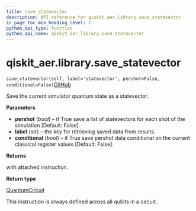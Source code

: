 ```yaml
---
title: save_statevector
description: API reference for qiskit_aer.library.save_statevector
in_page_toc_min_heading_level: 1
python_api_type: function
python_api_name: qiskit_aer.library.save_statevector
---
```


# qiskit\_aer.library.save\_statevector

<span id="qiskit_aer.library.save_statevector" />

`save_statevector(self, label='statevector', pershot=False, conditional=False)`[GitHub](https://github.com/qiskit/qiskit/tree/stable/0.40/qiskit_aer/library/save_instructions/save_statevector.py "view source code")

Save the current simulator quantum state as a statevector.

**Parameters**

*   **pershot** (*bool*) – if True save a list of statevectors for each shot of the simulation \[Default: False].
*   **label** (*str*) – the key for retrieving saved data from results.
*   **conditional** (*bool*) – if True save pershot data conditional on the current classical register values \[Default: False].

**Returns**

with attached instruction.

**Return type**

[QuantumCircuit](qiskit.circuit.QuantumCircuit "qiskit.circuit.QuantumCircuit")

<Admonition title="Note" type="note">
  This instruction is always defined across all qubits in a circuit.
</Admonition>

